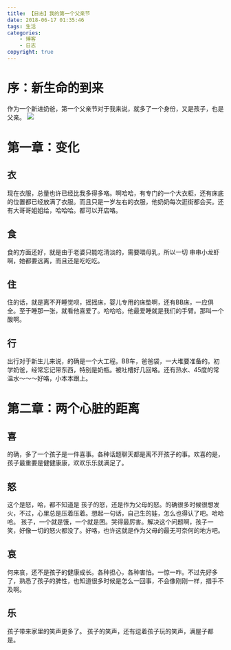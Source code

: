 ```yaml
---
title: 【日志】我的第一个父亲节 
date: 2018-06-17 01:35:46
tags: 生活
categories:
    - 博客
    - 日志
copyright: true
---
```


# 序：新生命的到来
作为一个新进奶爸，第一个父亲节对于我来说，就多了一个身份，又是孩子，也是父亲。
![](http://oxigzlivh.bkt.clouddn.com/15292965985482.jpg)

# 第一章：变化
## 衣
现在衣服，总量也许已经比我多得多咯。啊哈哈，有专门的一个大衣柜，还有床底的位置都已经放满了衣服。而且只是一岁左右的衣服，他奶奶每次逛街都会买。还有大哥哥姐姐给，哈哈哈。都可以开店咯。
## 食
食的方面还好，就是由于老婆只能吃清淡的，需要喂母乳，所以一切 串串小龙虾啊，她都要远离，而且还是吃吃吃。
## 住
住的话，就是离不开睡觉呗，摇摇床，婴儿专用的床垫啊，还有BB床，一应俱全。至于睡那一张，就看他喜爱了。哈哈哈。他最爱睡就是我们的手臂。那叫一个酸啊。
## 行
出行对于新生儿来说，的确是一个大工程。BB车，爸爸袋，一大堆要准备的。初学奶爸，经常忘记带东西，特别是奶瓶。被吐槽好几回咯。还有热水、45度的常温水～～～好咯，小本本跟上。
# 第二章：两个心脏的距离
## 喜
的确，多了一个孩子是一件喜事。各种话题聊天都是离不开孩子的事。欢喜的是，孩子最重要是健健康康，欢欢乐乐就满足了。
## 怒
这个是怒，哈，都不知道是 孩子的怒，还是作为父母的怒。的确很多时候很想发火，不过，心里总是压着压着。想起一句话，自己生的娃，怎么也得认了吧。哈哈哈。
孩子，一个就是饿，一个就是困。哭得最厉害。解决这个问题啊，孩子一笑，好像一切的怒火都没了。好咯，也许这就是作为父母的最无可奈何的地方吧。
## 哀
何来哀，还不是孩子的健康成长。各种担心，各种害怕。一惊一咋。不过先好多了，熟悉了孩子的脾性，也知道很多时候是怎么一回事，不会像刚刚一样，措手不及啊。
## 乐
孩子带来家里的笑声更多了。
孩子的笑声，还有逗着孩子玩的笑声，满屋子都是。


